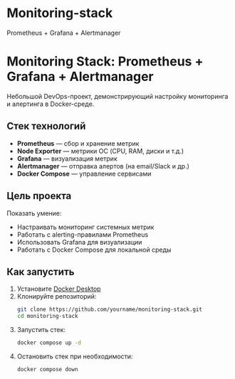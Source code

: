 # Monitoring-stack
Prometheus + Grafana + Alertmanager

# Monitoring Stack: Prometheus + Grafana + Alertmanager

Небольшой DevOps-проект, демонстрирующий настройку мониторинга и алертинга в Docker-среде.

## Стек технологий

- **Prometheus** — сбор и хранение метрик
- **Node Exporter** — метрики ОС (CPU, RAM, диски и т.д.)
- **Grafana** — визуализация метрик
- **Alertmanager** — отправка алертов (на email/Slack и др.)
- **Docker Compose** — управление сервисами

## Цель проекта

Показать умение:
- Настраивать мониторинг системных метрик
- Работать с alerting-правилами Prometheus
- Использовать Grafana для визуализации
- Работать с Docker Compose для локальной среды

## Как запустить

1. Установите [Docker Desktop](https://www.docker.com/products/docker-desktop)
2. Клонируйте репозиторий:
   ```bash
   git clone https://github.com/yourname/monitoring-stack.git
   cd monitoring-stack
3. Запустить стек:
   ```bash
   docker compose up -d
4. Остановить стек при необходимости:
   ```bash
   docker compose down      
